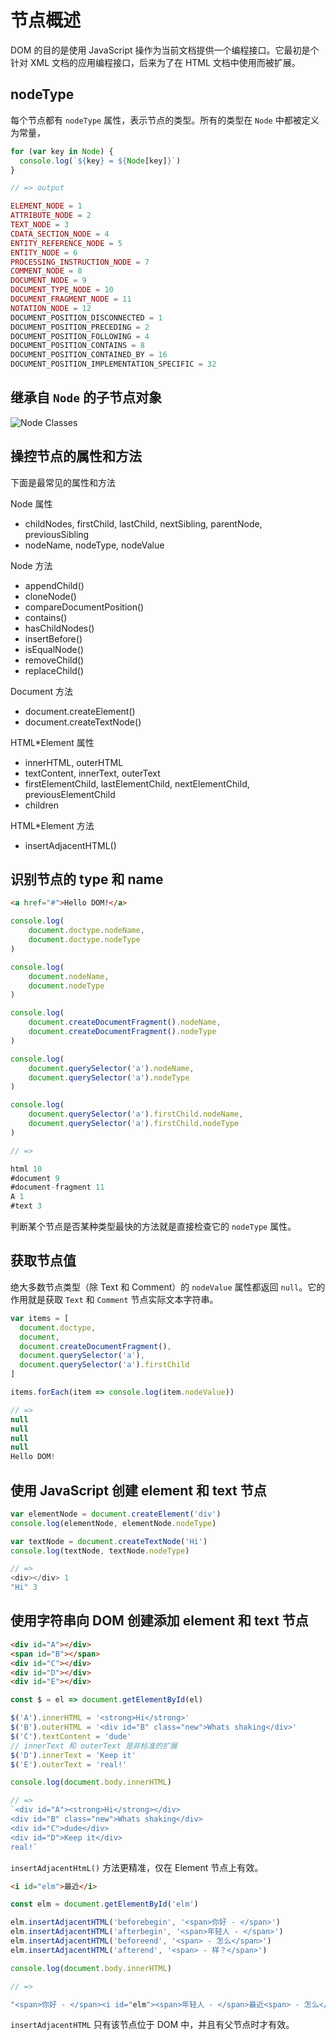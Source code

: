 # 节点概述

DOM 的目的是使用 JavaScript 操作为当前文档提供一个编程接口。它最初是个针对 XML 文档的应用编程接口，后来为了在 HTML 文档中使用而被扩展。

## nodeType

每个节点都有 `nodeType` 属性，表示节点的类型。所有的类型在 `Node` 中都被定义为常量，

```js
for (var key in Node) {
  console.log(`${key} = ${Node[key]}`)
}

// => output 

ELEMENT_NODE = 1
ATTRIBUTE_NODE = 2
TEXT_NODE = 3
CDATA_SECTION_NODE = 4
ENTITY_REFERENCE_NODE = 5
ENTITY_NODE = 6
PROCESSING_INSTRUCTION_NODE = 7
COMMENT_NODE = 8
DOCUMENT_NODE = 9
DOCUMENT_TYPE_NODE = 10
DOCUMENT_FRAGMENT_NODE = 11
NOTATION_NODE = 12
DOCUMENT_POSITION_DISCONNECTED = 1
DOCUMENT_POSITION_PRECEDING = 2
DOCUMENT_POSITION_FOLLOWING = 4
DOCUMENT_POSITION_CONTAINS = 8
DOCUMENT_POSITION_CONTAINED_BY = 16
DOCUMENT_POSITION_IMPLEMENTATION_SPECIFIC = 32
```

## 继承自 `Node` 的子节点对象

![Node Classes](./node-classes.png)

## 操控节点的属性和方法

下面是最常见的属性和方法

Node 属性

- childNodes, firstChild, lastChild, nextSibling, parentNode, previousSibling
- nodeName, nodeType, nodeValue

Node 方法

- appendChild()
- cloneNode()
- compareDocumentPosition()
- contains()
- hasChildNodes()
- insertBefore()
- isEqualNode()
- removeChild()
- replaceChild()

Document 方法

- document.createElement()
- document.createTextNode()

HTML*Element 属性

- innerHTML, outerHTML
- textContent, innerText, outerText
- firstElementChild, lastElementChild, nextElementChild, previousElementChild
- children

HTML*Element 方法

- insertAdjacentHTML()

## 识别节点的 type 和 name

```html
<a href="#">Hello DOM!</a>
```

```js
console.log(
    document.doctype.nodeName,
    document.doctype.nodeType
)

console.log(
    document.nodeName,
    document.nodeType
)

console.log(
    document.createDocumentFragment().nodeName,
    document.createDocumentFragment().nodeType
)

console.log(
    document.querySelector('a').nodeName,
    document.querySelector('a').nodeType
)

console.log(
    document.querySelector('a').firstChild.nodeName,
    document.querySelector('a').firstChild.nodeType
)

// => 

html 10
#document 9
#document-fragment 11
A 1
#text 3
```

判断某个节点是否某种类型最快的方法就是直接检查它的 `nodeType` 属性。

## 获取节点值

绝大多数节点类型（除 Text 和 Comment）的 `nodeValue` 属性都返回 `null`。它的作用就是获取 `Text` 和 `Comment` 节点实际文本字符串。

```js
var items = [
  document.doctype,
  document,
  document.createDocumentFragment(),
  document.querySelector('a'),
  document.querySelector('a').firstChild
]

items.forEach(item => console.log(item.nodeValue))

// => 
null
null
null
null
Hello DOM!
```

## 使用 JavaScript 创建 element 和 text 节点

```js
var elementNode = document.createElement('div')
console.log(elementNode, elementNode.nodeType)

var textNode = document.createTextNode('Hi')
console.log(textNode, textNode.nodeType)

// => 
<div></div> 1
"Hi" 3
```

## 使用字符串向 DOM 创建添加 element 和 text 节点

```html
<div id="A"></div>
<span id="B"></span>
<div id="C"></div>
<div id="D"></div>
<div id="E"></div>
```

```js
const $ = el => document.getElementById(el)

$('A').innerHTML = '<strong>Hi</strong>'
$('B').outerHTML = '<div id="B" class="new">Whats shaking</div>'
$('C').textContent = 'dude'
// innerText 和 outerText 是非标准的扩展
$('D').innerText = 'Keep it'
$('E').outerText = 'real!'

console.log(document.body.innerHTML)

// => 
`<div id="A"><strong>Hi</strong></div>
<div id="B" class="new">Whats shaking</div>
<div id="C">dude</div>
<div id="D">Keep it</div>
real!`
```

`insertAdjacentHtmL()` 方法更精准，仅在 Element 节点上有效。

```html
<i id="elm">最近</i>
```

```js
const elm = document.getElementById('elm')

elm.insertAdjacentHTML('beforebegin', '<span>你好 - </span>')
elm.insertAdjacentHTML('afterbegin', '<span>年轻人 - </span>')
elm.insertAdjacentHTML('beforeend', '<span> - 怎么</span>')
elm.insertAdjacentHTML('afterend', '<span> - 样？</span>')

console.log(document.body.innerHTML)

// => 

"<span>你好 - </span><i id="elm"><span>年轻人 - </span>最近<span> - 怎么</span></i><span> - 样？</span>"
```

`insertAdjacentHTML` 只有该节点位于 DOM 中，并且有父节点时才有效。